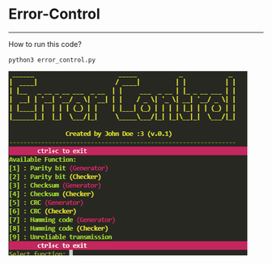 # Error-Control
----
How to run this code?
```Python
python3 error_control.py
```
![John Doe](https://github.com/itsmebabysmiley/Error-Control/blob/main/resoures/Screenshot%20(258).png?raw=true)
